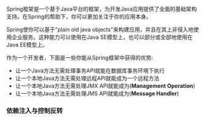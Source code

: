 Spring框架是一个基于Java平台的框架，为开发Java应用提供了全面的基础架构支持。在Spring的帮助下，你可以更加关注于你的应用本身。

Spring使你可以基于"plain old java objects"来构建应用，并且在其上非侵入地使用企业服务。这种能力可以使用在Java SE模型上，也可以部分或全部地使用在Java EE模型上。

作为一个开发者，下面是一些你能从Spring框架中获得的优势:

*   让一个Java方法无需处理事务API就能在数据库事务环境下执行
*   让一个本地Java方法无需处理远程API就能成为一个远程方法
*   让一个本地Java方法无需处理JMX API就能成为(**Management Operation**)
*   让一个本地Java方法无需处理JMS API就能成为(**Message Handler**)

### 依赖注入与控制反转
